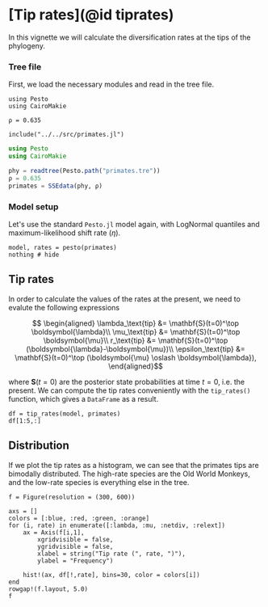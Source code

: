 # [Tip rates](@id tiprates)

In this vignette we will calculate the diversification rates at the tips of the phylogeny.

### Tree file

First, we load the necessary modules and read in the tree file.

```@setup tips
using Pesto
using CairoMakie

ρ = 0.635

include("../../src/primates.jl")
```
```julia tips
using Pesto
using CairoMakie

phy = readtree(Pesto.path("primates.tre"))
ρ = 0.635
primates = SSEdata(phy, ρ)
```

### Model setup

Let's use the standard `Pesto.jl` model again, with LogNormal quantiles and maximum-likelihood shift rate ($\eta$).

```@example tips
model, rates = pesto(primates)
nothing # hide
```

## Tip rates

In order to calculate the values of the rates at the present, we need to evalute the following expressions

```math
    \begin{aligned}
        \lambda_\text{tip} &= \mathbf{S}(t=0)^\top \boldsymbol{\lambda}\\
        \mu_\text{tip} &= \mathbf{S}(t=0)^\top \boldsymbol{\mu}\\
        r_\text{tip} &= \mathbf{S}(t=0)^\top (\boldsymbol{\lambda}-\boldsymbol{\mu})\\
        \epsilon_\text{tip} &= \mathbf{S}(t=0)^\top (\boldsymbol{\mu} \oslash \boldsymbol{\lambda}),
    \end{aligned}
```
where $\mathbf{S}(t=0)$ are the posterior state probabilities at time $t=0$, i.e. the present. We can compute the tip rates conveniently with the `tip_rates()` function, which gives a `DataFrame` as a result.

```@example tips
df = tip_rates(model, primates)
df[1:5,:]
```

## Distribution

If we plot the tip rates as a histogram, we can see that the primates tips are bimodally distributed. The high-rate species are the Old World Monkeys, and the low-rate species is everything else in the tree.

```@example tips
f = Figure(resolution = (300, 600))

axs = []
colors = [:blue, :red, :green, :orange]
for (i, rate) in enumerate([:lambda, :mu, :netdiv, :relext])
    ax = Axis(f[i,1], 
        xgridvisible = false,
        ygridvisible = false,
        xlabel = string("Tip rate (", rate, ")"),
        ylabel = "Frequency")

    hist!(ax, df[!,rate], bins=30, color = colors[i])
end
rowgap!(f.layout, 5.0)
f
```

